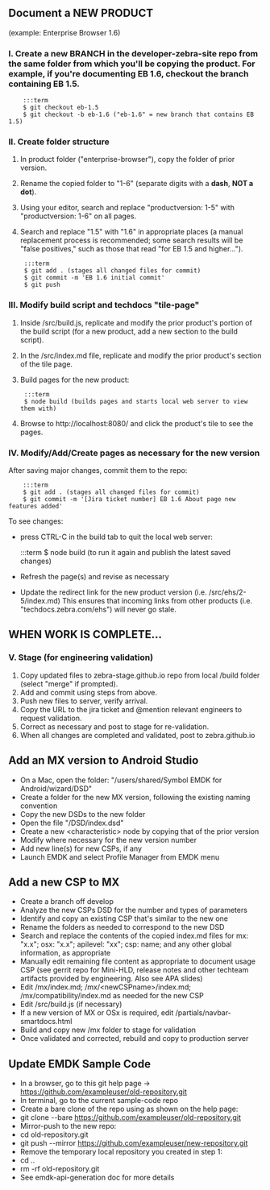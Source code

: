 ## Document a NEW PRODUCT
(example: Enterprise Browser 1.6)

### I. Create a new BRANCH in the developer-zebra-site repo from the same folder from which you'll be copying the product. For example, if you're documenting EB 1.6, checkout the branch containing EB 1.5. 

		:::term
		$ git checkout eb-1.5
		$ git checkout -b eb-1.6 ("eb-1.6" = new branch that contains EB 1.5)


### II. Create folder structure

1. In product folder ("enterprise-browser"), copy the folder of prior version.
2. Rename the copied folder to "1-6" (separate digits with a **dash**, **NOT a dot**).
3. Using your editor, search and replace "productversion: 1-5" with "productversion: 1-6" on all pages. 
4. Search and replace "1.5" with "1.6" in appropriate places (a manual replacement process is recommended; some search results will be "false positives," such as those that read "for EB 1.5 and higher...").

		:::term
		$ git add . (stages all changed files for commit)  
		$ git commit -m 'EB 1.6 initial commit' 
		$ git push 

<!-- THIS PUSH-COMMAND PARAMETER IS NO LONGER REQUIRED : 
		--set-upstream origin eb-1.6 
 -->

### III. Modify build script and techdocs "tile-page" 

1. Inside /src/build.js, replicate and modify the prior product's portion of the build script (for a new product, add a new section to the build script). 
2. In the /src/index.md file, replicate and modify the prior product's section of the tile page. 
3. Build pages for the new product: 

		:::term
		$ node build (builds pages and starts local web server to view them with)
4. Browse to http://localhost:8080/ and click the product's tile to see the pages.

### IV.  Modify/Add/Create pages as necessary for the new version
After saving major changes, commit them to the repo: 

		:::term
		$ git add . (stages all changed files for commit)  
		$ git commit -m '[Jira ticket number] EB 1.6 About page new features added'


To see changes: 
* press CTRL-C in the build tab to quit the local web server: 

	:::term
	$ node build (to run it again and publish the latest saved changes)

* Refresh the page(s) and revise as necessary

* Update the redirect link for the new product version (i.e. /src/ehs/2-5/index.md)
This ensures that incoming links from other products (i.e. "techdocs.zebra.com/ehs") will never go stale. 

## WHEN WORK IS COMPLETE...

### V. Stage (for engineering validation)

1. Copy updated files to zebra-stage.github.io repo from local /build folder (select "merge" if prompted). 
2. Add and commit using steps from above.
3. Push new files to server, verify arrival. 
4. Copy the URL to the jira ticket and @mention relevant engineers to request validation.
5. Correct as necessary and post to stage for re-validation. 
6. When all changes are completed and validated, post to zebra.github.io

<!-- THIS SECTION IS NO LONGER REQUIRED. MOST PRODUCTS NOW HAVE THEIR OWN BRANCHES OR ARE CONTAINS WITHIN SMALL GROUPS (i.e. "TUT_PI" branches for EMDK, MX and StageNow and "solutions" branch for SOLA products.> 

### VI. Merge into Develop 

* From within the develop branch:

	:::term
	$ git merge --no-ff branch-name
	$ git commit -m 'message describing the merge'
	$ git push origin develop


### VII. Merge Develop into Branch

From within the branch that develop is merging into: 

	:::term
	$ git merge --no-ff develop
	$ git commit -m 'message describing the merge'
	$ git push origin branch-name
 -->

## Add an MX version to Android Studio

* On a Mac, open the folder: "/users/shared/Symbol EMDK for Android/wizard/DSD" 
* Create a folder for the new MX version, following the existing naming convention
* Copy the new DSDs to the new folder
* Open the file "/DSD/index.dsd" 
* Create a new &lt;characteristic&gt; node by copying that of the prior version
* Modify where necessary for the new version number
* Add new line(s) for new CSPs, if any 
* Launch EMDK and select Profile Manager from EMDK menu

## Add a new CSP to MX

* Create a branch off develop
* Analyze the new CSPs DSD for the number and types of parameters
* Identify and copy an existing CSP that's similar to the new one
* Rename the folders as needed to correspond to the new DSD
* Search and replace the contents of the copied index.md files for mx: "x.x"; osx: "x.x"; apilevel: "xx"; csp: name; and any other global information, as appropriate
* Manually edit remaining file content as appropriate to document usage CSP (see gerrit repo for Mini-HLD, release notes and other techteam artifacts provided by engineering. Also see APA slides)
* Edit /mx/index.md; /mx/&lt;newCSPname&gt;/index.md; /mx/compatibility/index.md as needed for the new CSP
* Edit /src/build.js (if necessary)
* If a new version of MX or OSx is required, edit /partials/navbar-smartdocs.html
* Build and copy new /mx folder to stage for validation 
* Once validated and corrected, rebuild and copy to production server

## Update EMDK Sample Code

* In a browser, go to this git help page -> https://github.com/exampleuser/old-repository.git
* In terminal, go to the current sample-code repo
* Create a bare clone of the repo using as shown on the help page: 
 * git clone --bare https://github.com/exampleuser/old-repository.git
* Mirror-push to the new repo:
 * cd old-repository.git
 * git push --mirror https://github.com/exampleuser/new-repository.git
* Remove the temporary local repository you created in step 1: 
 * cd ..
 * rm -rf old-repository.git
* See emdk-api-generation doc for more details
